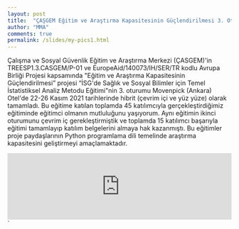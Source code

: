 ```yaml
---
layout: post
title:  "ÇAŞGEM Eğitim ve Araştırma Kapasitesinin Güçlendirilmesi 3. Oturumu"
author: "MMA"
comments: true
permalink: /slides/my-pics1.html
---
```


Çalışma ve Sosyal Güvenlik Eğitim ve Araştırma Merkezi (ÇASGEM)'in TREESP1.3.CASGEM/P-01 ve EuropeAid/140073/IH/SER/TR kodlu Avrupa Birliği Projesi kapsamında
"Eğitim ve Araştırma Kapasitesinin Güçlendirilmesi” projesi “İSG'de Sağlık ve Sosyal Bilimler için Temel İstatistiksel Analiz Metodu Eğitimi"nin 
3. oturumu Movenpick (Ankara) Otel'de 22-26 Kasım 2021 tarihlerinde hibrit (çevrim içi ve yüz yüze) olarak tamamladı. 
Bu eğitime katılan toplamda 45 katılımcıyla gerçekleştirdiğimiz eğitiminde eğitimci olmanın mutluluğunu yaşıyorum. Aynı eğitimin ikinci oturumunu çevrim iç gerekleştirmiştik ve toplamda 15 katılımcı başarıyla eğitimi tamamlayıp katılım belgelerini almaya hak kazanmıştı. 
Bu eğitimler proje paydaşlarının Python programlama dili temelinde araştırma kapasitesini geliştirmeyi amaçlamaktadır.

<iframe class="slideshow-iframe" src="https://MarkusThill.github.io/slides/my-pics1.html"
style="width:100%" frameborder="0" scrolling="no" onload="resizeIframe(this)"></iframe>`
